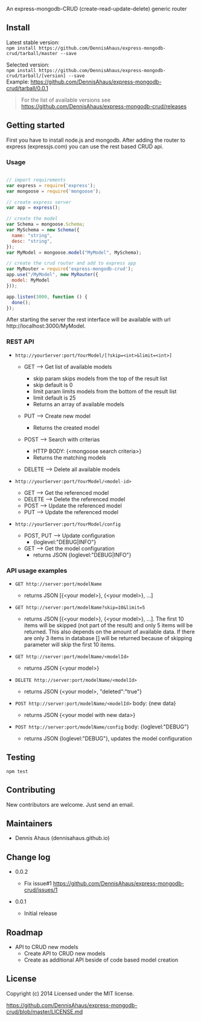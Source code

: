 An express-mongodb-CRUD (create-read-update-delete) generic router

## Install

Latest stable version:<br>
`npm install https://github.com/DennisAhaus/express-mongodb-crud/tarball/master --save`

Selected version: <br>
`npm install https://github.com/DennisAhaus/express-mongodb-crud/tarball/[version] --save`<br>
Example: https://github.com/DennisAhaus/express-mongodb-crud/tarball/0.0.1<br>
> For the list of available versions see <br> https://github.com/DennisAhaus/express-mongodb-crud/releases

## Getting started

First you have to install node.js and mongodb. After adding the router
to express (expressjs.com) you can use the rest based CRUD api.

### Usage

```js

// import requirements
var express = require('express');
var mongoose = require('mongoose');

// create express server
var app = express();

// create the model
var Schema = mongoose.Schema;
var MySchema = new Schema({
  name: "string",
  desc: "string",
});
var MyModel = mongoose.model("MyModel", MySchema);

// create the crud router and add to express app
var MyRouter = require('express-mongodb-crud');
app.use("/MyModel", new MyRouter({
  model: MyModel
}));

app.listen(3000, function () {
  done();
});

```

After starting the server the rest interface will be available with url
http://localhost:3000/MyModel.


### REST API

* `http://yourServer:port/YourModel/[?skip=<int>&limit=<int>]`
  * GET --> Get list of available models
    * skip param skips <int> models from the top of the result list
    * skip default is 0
    * limit param limits <int> models from the bottom of the result list
    * limit default is 25
    * Returns an array of available models

  * PUT --> Create new model
    * Returns the created model

  * POST --> Search with criterias
    * HTTP BODY: {&lt;mongoose search criteria&gt;}
    * Returns the matching models

  * DELETE --> Delete all available models

* `http://yourServer:port/YourModel/<model-id>`
  * GET --> Get the referenced model
  * DELETE --> Delete the referenced model
  * POST --> Update the referenced model
  * PUT --> Update the referenced model

* `http://yourServer:port/YourModel/config`
  * POST, PUT -->  Update configuration
    * {loglevel:"DEBUG|INFO"}
  * GET -->  Get the model configuration
    * returns JSON {loglevel:"DEBUG|INFO"}

### API usage examples

* `GET http://server:port/modelName`
  * returns JSON [{&lt;your model&gt;}, {&lt;your model&gt;}, ...]

* `GET http://server:port/modelName?skip=10&limit=5`
  * returns JSON [{&lt;your model&gt;}, {&lt;your model&gt;}, ...].
    The first 10 items will be skipped (not part of the result) and
    only 5 items will be returned. This also depends on the amount of
    available data. If there are only 3 items in database [] will be returned
    because of skipping parameter will skip the first 10 items.

* `GET http://server:port/modelName/<modelId>`
  * returns JSON {&lt;your model&gt;}

* `DELETE http://server:port/modelName/<modelId>`
  * returns JSON {&lt;your model&gt;, "deleted":"true"}

* `POST http://server:port/modelName/<modelId>` body: {new data}
  * returns JSON {&lt;your model with new data&gt;}

* `POST http://server:port/modelName/config` body: {loglevel:"DEBUG"}
  * returns JSON {loglevel:"DEBUG"}, updates the model configuration

## Testing

`npm test`


## Contributing

New contributors are welcome. Just send an email.

## Maintainers

* Dennis Ahaus (dennisahaus.github.io)

## Change log

* 0.0.2
  * Fix issue#1 https://github.com/DennisAhaus/express-mongodb-crud/issues/1

* 0.0.1
  * Initial release

## Roadmap

* API to CRUD new models
  * Create API to CRUD new models
  * Create as additional API beside of code based model creation


## License

Copyright (c) 2014
Licensed under the MIT license.

https://github.com/DennisAhaus/express-mongodb-crud/blob/master/LICENSE.md
